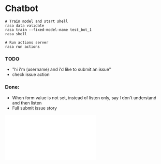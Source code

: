 # Chatbot



```
# Train model and start shell
rasa data validate
rasa train --fixed-model-name test_bot_1
rasa shell

# Run actions server
rasa run actions
```

### TODO
- "hi i'm (username) and i'd like to submit an issue"
- check issue action

### Done:
- When form value is not set, instead of listen only, say I don't understand and then listen 
- Full submit issue story

![](./graph.html)
